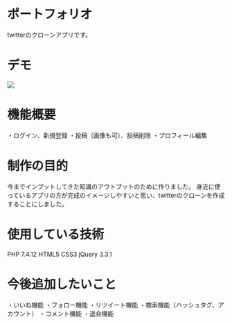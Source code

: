 <h1>ポートフォリオ</h1>
twitterのクローンアプリです。

<h1>デモ</h1>
<img src="https://user-images.githubusercontent.com/78944548/107743683-a9e57600-6d54-11eb-84f5-1c2122e094ec.gif">

<h1>機能概要</h1>
・ログイン、新規登録
・投稿（画像も可）、投稿削除
・プロフィール編集

<h1>制作の目的</h1>
今までインプットしてきた知識のアウトプットのために作りました。
身近に使っているアプリの方が完成のイメージしやすいと思い、twitterのクローンを作成することにしました。

<h1>使用している技術</h1>
PHP 7.4.12
HTML5
CSS3
jQuery 3.3.1

<h1>今後追加したいこと</h1>
・いいね機能
・フォロー機能
・リツイート機能
・検索機能（ハッシュタグ、アカウント）
・コメント機能
・退会機能



